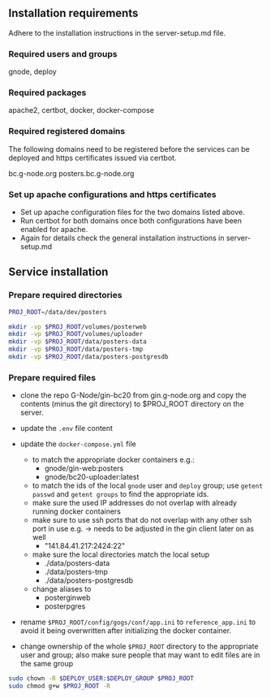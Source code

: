 
## Installation requirements

Adhere to the installation instructions in the server-setup.md file.

### Required users and groups

gnode, deploy

### Required packages

apache2, certbot, docker, docker-compose

### Required registered domains

The following domains need to be registered before the services can be deployed and https certificates issued via certbot.

bc.g-node.org
posters.bc.g-node.org

### Set up apache configurations and https certificates

- Set up apache configuration files for the two domains listed above.
- Run certbot for both domains once both configurations have been enabled for apache.
- Again for details check the general installation instructions in server-setup.md

## Service installation

### Prepare required directories

```bash
PROJ_ROOT=/data/dev/posters

mkdir -vp $PROJ_ROOT/volumes/posterweb
mkdir -vp $PROJ_ROOT/volumes/uploader
mkdir -vp $PROJ_ROOT/data/posters-data
mkdir -vp $PROJ_ROOT/data/posters-tmp
mkdir -vp $PROJ_ROOT/data/posters-postgresdb
```

### Prepare required files

- clone the repo G-Node/gin-bc20 from gin.g-node.org and copy the contents (minus the git directory) to $PROJ_ROOT directory on the server.
- update the `.env` file content
- update the `docker-compose.yml` file 
  - to match the appropriate docker containers e.g.:
    - gnode/gin-web:posters
    - gnode/bc20-uploader:latest
  - to match the ids of the local `gnode` user and `deploy` group; use `getent passwd` and `getent groups` to find the appropriate ids.
  - make sure the used IP addresses do not overlap with already running docker containers
  - make sure to use ssh ports that do not overlap with any other ssh port in use e.g. -> needs to be adjusted in the gin client later on as well
    - "141.84.41.217:2424:22"
  - make sure the local directories match the local setup
    - ./data/posters-data
    - ./data/posters-tmp
    - ./data/posters-postgresdb
  - change aliases to
    - posterginweb
    - posterpgres

- rename `$PROJ_ROOT/config/gogs/conf/app.ini` to `reference_app.ini` to avoid it being overwritten after initializing the docker container.

- change ownership of the whole `$PROJ_ROOT` directory to the appropriate user and group; also make sure people that may want to edit files are in the same group
```bash
sudo chown -R $DEPLOY_USER:$DEPLOY_GROUP $PROJ_ROOT
sudo chmod g+w $PROJ_ROOT -R
```
